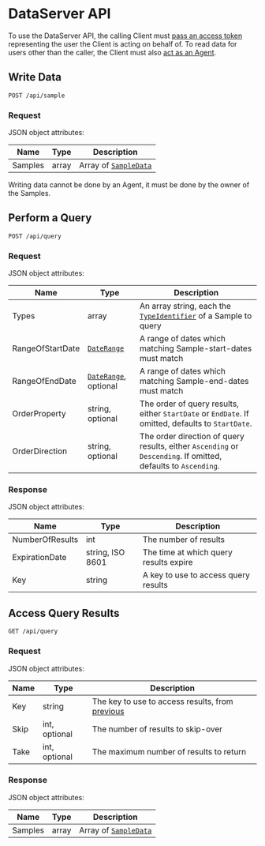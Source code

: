 # DataServer API

To use the DataServer API, the calling Client must [pass an access token](../getting_started/authorization.md) representing the user the Client is acting on behalf of.  To read data for users other than the caller, the Client must also [act as an Agent](../getting_started/acting_as_agent.md).

## Write Data

```
POST /api/sample
```

### Request 

JSON object attributes:

| Name | Type | Description |
|-|-|-|
| Samples | array | Array of [`SampleData`](core_resources.md#sampledata) |

Writing data cannot be done by an Agent, it must be done by the owner of the Samples.

## Perform a Query

```
POST /api/query
```

### Request 

JSON object attributes:

| Name | Type | Description |
|-|-|-|
| Types | array | An array string, each the [`TypeIdentifier`](sample_type_scope.md#typeidentifier) of a Sample to query |
| RangeOfStartDate | [`DateRange`](core_resources.md#daterange-object) | A range of dates which matching Sample-start-dates must match |
| RangeOfEndDate | [`DateRange`](core_resources.md#daterange-object), optional| A range of dates which matching Sample-end-dates must match |
| OrderProperty | string, optional| The order of query results, either `StartDate` or `EndDate`. If omitted, defaults to `StartDate`. |
| OrderDirection | string, optional| The order direction of query results, either `Ascending` or `Descending`. If omitted, defaults to `Ascending`. |

### Response

JSON object attributes:

| Name | Type | Description |
|-|-|-|
| NumberOfResults | int | The number of results |
| ExpirationDate | string, ISO 8601 | The time at which query results expire |
| Key | string | A key to use to access query results |


## Access Query Results

```
GET /api/query
```

### Request

JSON object attributes:

| Name | Type | Description |
|-|-|-|
| Key | string | The key to use to access results, from [previous](#perform-a-query) |
| Skip | int, optional | The number of results to skip-over |
| Take | int, optional | The maximum number of results to return |

### Response

JSON object attributes:

| Name | Type | Description |
|-|-|-|
| Samples | array | Array of [`SampleData`](core_resources.md#sampledata) |